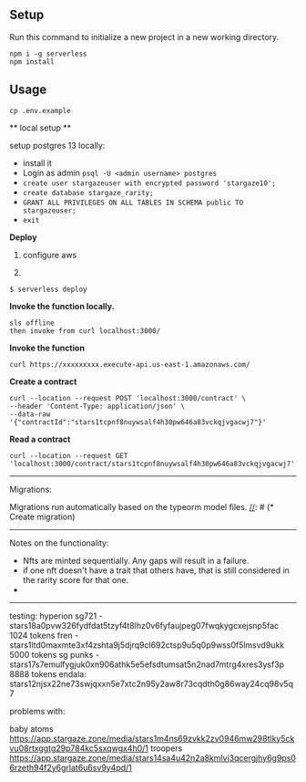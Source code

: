 ## Setup

Run this command to initialize a new project in a new working directory.

```
npm i -g serverless
npm install
```

## Usage
`cp .env.example `

** local setup **

setup postgres 13 locally:
* install it
* Login as admin `psql -U <admin username> postgres`
* `create user stargazeuser with encrypted password 'stargaze10';`
* `create database stargaze_rarity;`
* `GRANT ALL PRIVILEGES ON ALL TABLES IN SCHEMA public TO stargazeuser;`
* `exit`



**Deploy**

1. configure aws

2.
```
$ serverless deploy
```

**Invoke the function locally.**

```
sls offline
then invoke from curl localhost:3000/
```

**Invoke the function**

```
curl https://xxxxxxxxx.execute-api.us-east-1.amazonaws.com/
```

**Create a contract**
```curl
curl --location --request POST 'localhost:3000/contract' \
--header 'Content-Type: application/json' \
--data-raw '{"contractId":"stars1tcpnf8nuywsalf4h30pw646a83vckqjvgacwj7"}'
```
**Read a contract**
```curl
curl --location --request GET 'localhost:3000/contract/stars1tcpnf8nuywsalf4h30pw646a83vckqjvgacwj7'
```

-----
Migrations:

Migrations run automatically based on the typeorm model files.
[//]: # (* Create migration)

[//]: # (`npm run typeorm migration:create -n <name>`)

[//]: # (* run all)

[//]: # (`npm run typeorm migration:run`)

[//]: # (* revert last migration)

[//]: # (`npm run typeorm migration:revert`)

----

Notes on the functionality:
- Nfts are minted sequentially. Any gaps will result in a failure.
- if one nft doesn't have a trait that others have, that is still considered in the rarity score for that one.
- 

---

testing:
hyperion sg721 - stars18a0pvw326fydfdat5tzyf4t8lhz0v6fyfaujpeg07fwqkygcxejsnp5fac 
    1024 tokens
fren  - stars1ltd0maxmte3xf4zshta9j5djrq9cl692ctsp9u5q0p9wss0f5lmsvd9ukk
    5000 tokens
sg punks - stars17s7emulfygjuk0xn906athk5e5efsdtumsat5n2nad7mtrg4xres3ysf3p
    8888 tokens
endala:
    stars12njsx22ne73swjqxxn5e7xtc2n95y2aw8r73cqdth0g86way24cq98v5q7

problems with:

baby atoms
https://app.stargaze.zone/media/stars1m4ns69zvkk2zv0946mw298tlky5ckvu08rtxggtg29p784kc5sxqwgx4h0/1
troopers
https://app.stargaze.zone/media/stars14sa4u42n2a8kmlvj3qcergjhy6g9ps06rzeth94f2y6grlat6u6sv9y4pd/1
